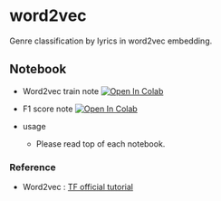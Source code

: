 # word2vec
Genre classification by lyrics in word2vec embedding.

## Notebook
- Word2vec train note
[![Open In Colab](https://colab.research.google.com/assets/colab-badge.svg)](https://colab.research.google.com/drive/1oMJy_DkQRZu0whj2U0M1uf_V4fr3idbH?usp=sharing)

- F1 score note
[![Open In Colab](https://colab.research.google.com/assets/colab-badge.svg)](https://colab.research.google.com/drive/1TQVvJrHHQvASeJTaRekElj4xH_GKNRNq?usp=sharing)

- usage
    - Please read top of each notebook.

### Reference
- Word2vec : [TF official tutorial](https://www.tensorflow.org/tutorials/text/word2vec?hl=ko)
